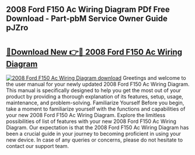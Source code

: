 ## 2008 Ford F150 Ac Wiring Diagram PDf Free Download - Part-pbM Service Owner Guide pJZro

# <h2><a href="http://dfjsokp.blite.top/?on=2008+Ford+F150+Ac+Wiring+Diagram">🔗Download New 👉🔴 2008 Ford F150 Ac Wiring Diagram</a></h2>

[![2008 Ford F150 Ac Wiring Diagram download](https://i.imgur.com/lujVjoI.png)](http://dfjsokp.blite.top/?on=2008+Ford+F150+Ac+Wiring+Diagram)
Greetings and welcome to the user manual for your newly updated 2008 Ford F150 Ac Wiring Diagram. This manual is specifically designed to help you get the most out of your product by providing a thorough explanation of its features, setup, usage, maintenance, and problem-solving. Familiarize Yourself Before you begin, take a moment to familiarize yourself with the functions and capabilities of your new 2008 Ford F150 Ac Wiring Diagram. Explore the limitless possibilities of list of features with your new 2008 Ford F150 Ac Wiring Diagram. Our expectation is that the 2008 Ford F150 Ac Wiring Diagram has been a crucial guide in your journey to becoming proficient in using your new device. In case of any queries or concerns, please do not hesitate to contact our support team.
